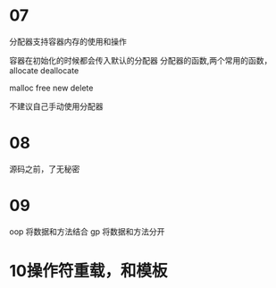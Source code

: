 # 07
分配器支持容器内存的使用和操作

容器在初始化的时候都会传入默认的分配器
分配器的函数,两个常用的函数，allocate deallocate

malloc free
new delete

不建议自己手动使用分配器


# 08
源码之前，了无秘密


# 09
oop 将数据和方法结合
gp 将数据和方法分开

# 10操作符重载，和模板


